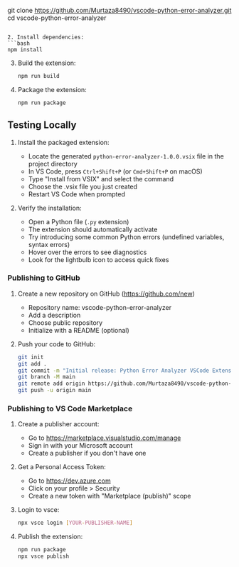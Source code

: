 git clone https://github.com/Murtaza8490/vscode-python-error-analyzer.git
   cd vscode-python-error-analyzer
   ```

2. Install dependencies:
   ```bash
   npm install
   ```

3. Build the extension:
   ```bash
   npm run build
   ```

4. Package the extension:
   ```bash
   npm run package
   ```

## Testing Locally

1. Install the packaged extension:
   - Locate the generated `python-error-analyzer-1.0.0.vsix` file in the project directory
   - In VS Code, press `Ctrl+Shift+P` (or `Cmd+Shift+P` on macOS)
   - Type "Install from VSIX" and select the command
   - Choose the .vsix file you just created
   - Restart VS Code when prompted

2. Verify the installation:
   - Open a Python file (`.py` extension)
   - The extension should automatically activate
   - Try introducing some common Python errors (undefined variables, syntax errors)
   - Hover over the errors to see diagnostics
   - Look for the lightbulb icon to access quick fixes

### Publishing to GitHub

1. Create a new repository on GitHub (https://github.com/new)
   - Repository name: vscode-python-error-analyzer
   - Add a description
   - Choose public repository
   - Initialize with a README (optional)

2. Push your code to GitHub:
   ```bash
   git init
   git add .
   git commit -m "Initial release: Python Error Analyzer VSCode Extension"
   git branch -M main
   git remote add origin https://github.com/Murtaza8490/vscode-python-error-analyzer.git
   git push -u origin main
   ```

### Publishing to VS Code Marketplace

1. Create a publisher account:
   - Go to https://marketplace.visualstudio.com/manage
   - Sign in with your Microsoft account
   - Create a publisher if you don't have one

2. Get a Personal Access Token:
   - Go to https://dev.azure.com
   - Click on your profile > Security
   - Create a new token with "Marketplace (publish)" scope

3. Login to vsce:
   ```bash
   npx vsce login [YOUR-PUBLISHER-NAME]
   ```

4. Publish the extension:
   ```bash
   npm run package
   npx vsce publish